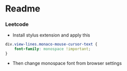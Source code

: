 # Readme

### Leetcode
- Install stylus extension and apply this
```css
div.view-lines.monaco-mouse-cursor-text {
	font-family: monospace !important;
}
```

- Then change monospace font from browser settings
